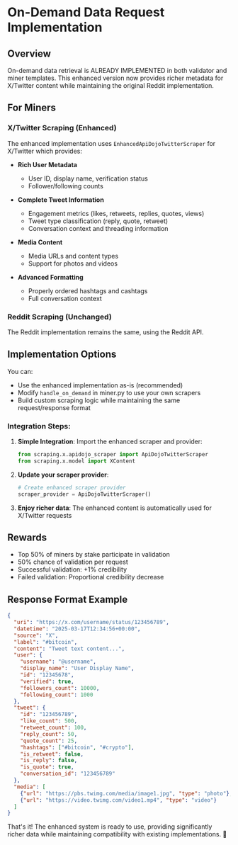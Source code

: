 # On-Demand Data Request Implementation

## Overview
On-demand data retrieval is ALREADY IMPLEMENTED in both validator and miner templates. This enhanced version now provides richer metadata for X/Twitter content while maintaining the original Reddit implementation.

## For Miners

### X/Twitter Scraping (Enhanced)
The enhanced implementation uses `EnhancedApiDojoTwitterScraper` for X/Twitter which provides:

- **Rich User Metadata**
  - User ID, display name, verification status
  - Follower/following counts
  
- **Complete Tweet Information**
  - Engagement metrics (likes, retweets, replies, quotes, views)
  - Tweet type classification (reply, quote, retweet)
  - Conversation context and threading information
  
- **Media Content**
  - Media URLs and content types
  - Support for photos and videos
  
- **Advanced Formatting**
  - Properly ordered hashtags and cashtags
  - Full conversation context

### Reddit Scraping (Unchanged)
The Reddit implementation remains the same, using the Reddit API.

## Implementation Options

You can:
- Use the enhanced implementation as-is (recommended)
- Modify `handle_on_demand` in miner.py to use your own scrapers
- Build custom scraping logic while maintaining the same request/response format

### Integration Steps:

1. **Simple Integration**: Import the enhanced scraper and provider:
   ```python
   from scraping.x.apidojo_scraper import ApiDojoTwitterScraper
   from scraping.x.model import XContent
   ```

2. **Update your scraper provider**:
   ```python
   # Create enhanced scraper provider 
   scraper_provider = ApiDojoTwitterScraper()
   ```

3. **Enjoy richer data**: The enhanced content is automatically used for X/Twitter requests

## Rewards
- Top 50% of miners by stake participate in validation
- 50% chance of validation per request
- Successful validation: +1% credibility
- Failed validation: Proportional credibility decrease

## Response Format Example

```json
{
  "uri": "https://x.com/username/status/123456789",
  "datetime": "2025-03-17T12:34:56+00:00",
  "source": "X",
  "label": "#bitcoin",
  "content": "Tweet text content...",
  "user": {
    "username": "@username",
    "display_name": "User Display Name",
    "id": "12345678",
    "verified": true,
    "followers_count": 10000,
    "following_count": 1000
  },
  "tweet": {
    "id": "123456789",
    "like_count": 500,
    "retweet_count": 100,
    "reply_count": 50,
    "quote_count": 25,
    "hashtags": ["#bitcoin", "#crypto"],
    "is_retweet": false,
    "is_reply": false,
    "is_quote": true,
    "conversation_id": "123456789"
  },
  "media": [
    {"url": "https://pbs.twimg.com/media/image1.jpg", "type": "photo"},
    {"url": "https://video.twimg.com/video1.mp4", "type": "video"}
  ]
}
```

That's it! The enhanced system is ready to use, providing significantly richer data while maintaining compatibility with existing implementations. 🚀